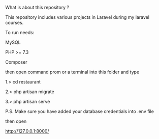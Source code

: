 What is about this repository ?

This repository includes various projects in Laravel during my laravel courses.

To run needs:

MySQL

PHP >= 7.3

Composer


then open command prom or a terminal into this folder 
and type

1.> cd restaurant

2.> php artisan migrate

3.> php artisan serve


P.S. Make sure you have added your database credentials into .env file

then open

http://127.0.0.1:8000/
